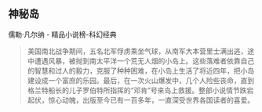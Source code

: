 ## 神秘岛

儒勒·凡尔纳  -  精品小说榜-科幻经典

> 美国南北战争期间，五名北军俘虏乘坐气球，从南军大本营里士满出逃，途中遭遇风暴，被抛到南太平洋一个荒无人烟的小岛上。这些落难者依靠自己的智慧和过人的毅力，克服了种种困难，在小岛上生活了将近四年，把小岛建设成一个富庶的乐园。最后，在一次火山爆发中，几个人险些丧命，直到格兰特船长的儿子罗伯特所指挥的“邓肯”号来岛上救援。整部小说情节跌宕起伏，惊心动魄，出版至今已有一百多年，一直深受世界各国读者的喜爱。
